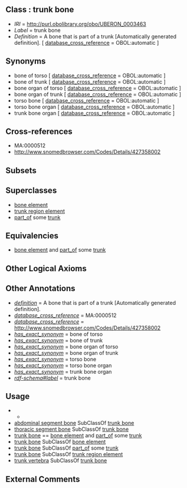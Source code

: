 
## Class : trunk bone

 * *IRI* = http://purl.obolibrary.org/obo/UBERON_0003463
 * *Label* = trunk bone
 * *Definition* = A bone that is part of a trunk [Automatically generated definition]. [ [database_cross_reference](../../ef/oboInOwl#hasDbXref.md) = OBOL:automatic ]

## Synonyms

 * bone of torso [ [database_cross_reference](../../ef/oboInOwl#hasDbXref.md) = OBOL:automatic ]
 * bone of trunk [ [database_cross_reference](../../ef/oboInOwl#hasDbXref.md) = OBOL:automatic ]
 * bone organ of torso [ [database_cross_reference](../../ef/oboInOwl#hasDbXref.md) = OBOL:automatic ]
 * bone organ of trunk [ [database_cross_reference](../../ef/oboInOwl#hasDbXref.md) = OBOL:automatic ]
 * torso bone [ [database_cross_reference](../../ef/oboInOwl#hasDbXref.md) = OBOL:automatic ]
 * torso bone organ [ [database_cross_reference](../../ef/oboInOwl#hasDbXref.md) = OBOL:automatic ]
 * trunk bone organ [ [database_cross_reference](../../ef/oboInOwl#hasDbXref.md) = OBOL:automatic ]

## Cross-references

 * MA:0000512
 * http://www.snomedbrowser.com/Codes/Details/427358002

## Subsets


## Superclasses

 * [bone element](../../UBERON/74/UBERON_0001474.md)
 * [trunk region element](../../UBERON/77/UBERON_0005177.md)
 * [part_of](../../BFO/50/BFO_0000050.md) some [trunk](../../UBERON/00/UBERON_0002100.md)

## Equivalencies

 * [bone element](../../UBERON/74/UBERON_0001474.md) and [part_of](../../BFO/50/BFO_0000050.md) some [trunk](../../UBERON/00/UBERON_0002100.md)

## Other Logical Axioms


## Other Annotations

 * *[definition](../../IAO/15/IAO_0000115.md)* = A bone that is part of a trunk [Automatically generated definition].
 * *[database_cross_reference](../../ef/oboInOwl#hasDbXref.md)* = MA:0000512
 * *[database_cross_reference](../../ef/oboInOwl#hasDbXref.md)* = http://www.snomedbrowser.com/Codes/Details/427358002
 * *[has_exact_synonym](../../ym/oboInOwl#hasExactSynonym.md)* = bone of torso
 * *[has_exact_synonym](../../ym/oboInOwl#hasExactSynonym.md)* = bone of trunk
 * *[has_exact_synonym](../../ym/oboInOwl#hasExactSynonym.md)* = bone organ of torso
 * *[has_exact_synonym](../../ym/oboInOwl#hasExactSynonym.md)* = bone organ of trunk
 * *[has_exact_synonym](../../ym/oboInOwl#hasExactSynonym.md)* = torso bone
 * *[has_exact_synonym](../../ym/oboInOwl#hasExactSynonym.md)* = torso bone organ
 * *[has_exact_synonym](../../ym/oboInOwl#hasExactSynonym.md)* = trunk bone organ
 * *[rdf-schema#label](../../el/rdf-schema#label.md)* = trunk bone

## Usage

 * -
 * [abdominal segment bone](../../UBERON/28/UBERON_0003828.md) SubClassOf [trunk bone](../../UBERON/63/UBERON_0003463.md)
 * [thoracic segment bone](../../UBERON/27/UBERON_0003827.md) SubClassOf [trunk bone](../../UBERON/63/UBERON_0003463.md)
 * [trunk bone](../../UBERON/63/UBERON_0003463.md) == [bone element](../../UBERON/74/UBERON_0001474.md) and [part_of](../../BFO/50/BFO_0000050.md) some [trunk](../../UBERON/00/UBERON_0002100.md)
 * [trunk bone](../../UBERON/63/UBERON_0003463.md) SubClassOf [bone element](../../UBERON/74/UBERON_0001474.md)
 * [trunk bone](../../UBERON/63/UBERON_0003463.md) SubClassOf [part_of](../../BFO/50/BFO_0000050.md) some [trunk](../../UBERON/00/UBERON_0002100.md)
 * [trunk bone](../../UBERON/63/UBERON_0003463.md) SubClassOf [trunk region element](../../UBERON/77/UBERON_0005177.md)
 * [trunk vertebra](../../UBERON/77/UBERON_0011677.md) SubClassOf [trunk bone](../../UBERON/63/UBERON_0003463.md)

## External Comments

